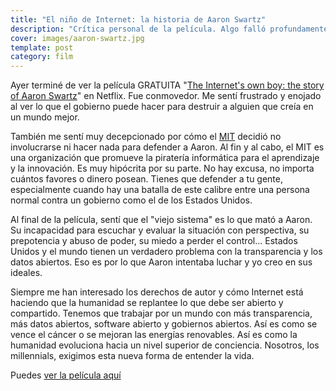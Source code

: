 ```yaml
---
title: "El niño de Internet: la historia de Aaron Swartz"
description: "Crítica personal de la película. Algo falló profundamente en el sistema y acabamos perdiendo a un ser humano muy valioso"
cover: images/aaron-swartz.jpg
template: post
category: film
---
```


Ayer terminé de ver la película GRATUITA "[The Internet's own boy: the story of Aaron Swartz](http://www.imdb.com/title/tt3268458/)" en Netflix. Fue conmovedor. Me sentí frustrado y enojado al ver lo que el gobierno puede hacer para destruir a alguien que creía en un mundo mejor.

También me sentí muy decepcionado por cómo el [MIT](http://web.mit.edu/) decidió no involucrarse ni hacer nada para defender a Aaron. Al fin y al cabo, el MIT es una organización que promueve la piratería informática para el aprendizaje y la innovación. Es muy hipócrita por su parte. No hay excusa, no importa cuántos favores o dinero posean. Tienes que defender a tu gente, especialmente cuando hay una batalla de este calibre entre una persona normal contra un gobierno como el de los Estados Unidos.

Al final de la película, sentí que el "viejo sistema" es lo que mató a Aaron. Su incapacidad para escuchar y evaluar la situación con perspectiva, su prepotencia y abuso de poder, su miedo a perder el control... Estados Unidos y el mundo tienen un verdadero problema con la transparencia y los datos abiertos. Eso es por lo que Aaron intentaba luchar y yo creo en sus ideales.

Siempre me han interesado los derechos de autor y cómo Internet está haciendo que la humanidad se replantee lo que debe ser abierto y compartido. Tenemos que trabajar por un mundo con más transparencia, más datos abiertos, software abierto y gobiernos abiertos. Así es como se vence el cáncer o se mejoran las energías renovables. Así es como la humanidad evoluciona hacia un nivel superior de conciencia. Nosotros, los millennials, exigimos esta nueva forma de entender la vida.

Puedes [ver la película aquí](https://www.youtube.com/watch?v=3Q6Fzbgs_Lg&t=5s&ab_channel=Documentaries)